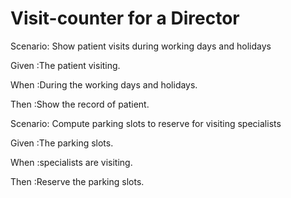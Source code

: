 # Visit-counter for a Director

Scenario: Show patient visits during working days and holidays

  Given :The patient visiting.
  
  When  :During the working days and holidays.
  
  Then  :Show the record of patient.

Scenario: Compute parking slots to reserve for visiting specialists

  Given :The parking slots.
  
  When	:specialists are visiting.
  
  Then  :Reserve the parking slots.
